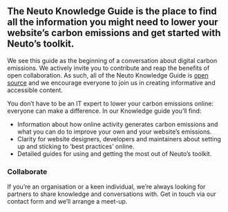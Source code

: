 ## The Neuto Knowledge Guide is the place to find all the information you might need to lower your website’s carbon emissions and get started with Neuto’s toolkit.

We see this guide as the beginning of a conversation about digital carbon emissions. We actively invite you to contribute and reap the benefits of open collaboration. As such, all of the Neuto Knowledge Guide is [open source](https://github.com/alexmccartneymoore/neutoKnowledgeGuide) and we encourage everyone to join us in creating informative and accessible content.

You don’t have to be an IT expert to lower your carbon emissions online: everyone can make a difference. In our Knowledge guide you’ll find:

- Information about how online activity generates carbon emissions and what you can do to improve your own and your website’s emissions.
- Clarity for website designers, developers and maintainers about setting up and sticking to ‘best practices’ online.
- Detailed guides for using and getting the most out of Neuto’s toolkit.

### Collaborate

If you’re an organisation or a keen individual, we’re always looking for partners to share knowledge and conversations with. Get in touch via our contact form and we’ll arrange a meet-up.


